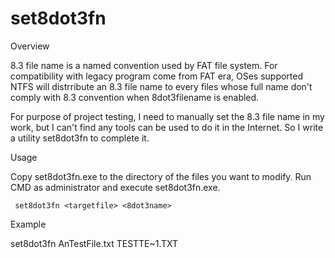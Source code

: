 set8dot3fn
==========

Overview

8.3 file name is a named convention used by FAT file system. For compatibility with legacy program come from FAT era, OSes supported NTFS will distrribute an 8.3 file name to every files whose full name don't comply with 8.3 convention when 8dot3filename is enabled.

For purpose of project testing, I need to manually set the 8.3 file name in my work, but I can't find any tools can be used to do it in the Internet. So I write a utility set8dot3fn to complete it.

 

Usage

Copy set8dot3fn.exe to the directory of the files you want to modify. Run CMD as administrator and execute set8dot3fn.exe.

     set8dot3fn <targetfile> <8dot3name>

 

Example

 set8dot3fn AnTestFile.txt TESTTE~1.TXT
